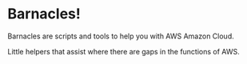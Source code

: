 Barnacles!
==========

Barnacles are scripts and tools to help you with AWS Amazon Cloud.

Little helpers that assist where there are gaps in the functions of AWS.